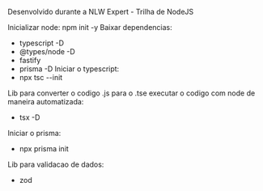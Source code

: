 Desenvolvido durante a NLW Expert - Trilha de NodeJS

Inicializar node: npm init -y
Baixar dependencias:
  * typescript -D
  * @types/node -D
  * fastify
  * prisma -D
Iniciar o typescript:
  * npx tsc --init

Lib para converter o codigo .js para o .tse executar o codigo com node de maneira automatizada:
  * tsx -D

Iniciar o prisma:
  * npx prisma init

Lib para validacao de dados:
  * zod